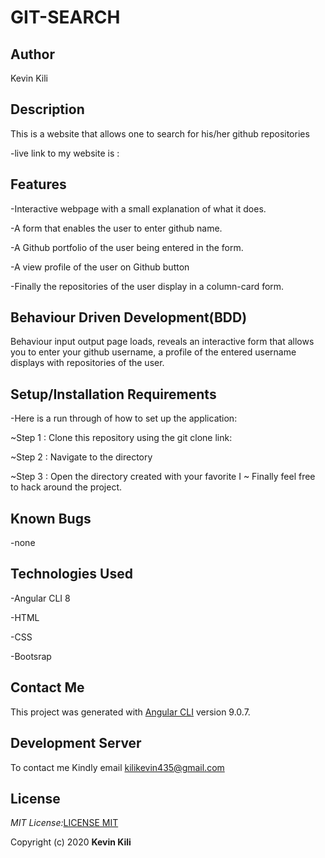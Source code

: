 # GIT-SEARCH

## Author

Kevin Kili

## Description

This is a website that allows one to search for his/her github repositories

-live link to my website is : 

## Features

-Interactive webpage with a small explanation of what it does.

-A form that enables the user to enter github name.

-A Github portfolio of the user being entered in the form.

-A view profile of the user on Github button

-Finally the repositories of the user display in a column-card form.

## Behaviour Driven Development(BDD)
Behaviour input output page loads, reveals an interactive form that allows you to enter your github username, a profile of the entered username displays with repositories of the user.

## Setup/Installation Requirements

-Here is a run through of how to set up the application: 

~Step 1 : Clone this repository using the git clone link:

~Step 2 : Navigate to the directory

~Step 3 : Open the directory created with your favorite I 
~ Finally feel free to hack around the project.

## Known Bugs

-none

## Technologies Used

-Angular CLI 8

-HTML

-CSS

-Bootsrap

## Contact Me

This project was generated with [Angular CLI](https://github.com/angular/angular-cli) version 9.0.7.

## Development Server

To contact me Kindly email kilikevin435@gmail.com
## License

_MIT License:_[LICENSE MIT](./LICENSE)

Copyright (c) 2020 **Kevin Kili** 